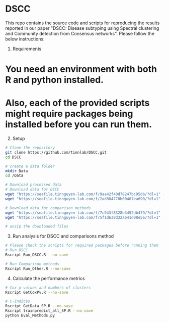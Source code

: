 # DSCC

This repo contains the source code and scripts for reproducing the results reported in our paper "DSCC: Disease subtyping using Spectral clustering and Community detection from Consensus networks".
Please follow the below instructions:

1. Requirements
# You need an environment with both R and python installed.
# Also, each of the provided scripts might require packages being installed before you can run them.
   
2. Setup
```bash
# Clone the repository
git clone https://github.com/tinnlab/DSCC.git
cd DSCC

# create a data folder
mkdir Data
cd /Data

# Download processed data
# Download data for DSCC
wget "https://seafile.tinnguyen-lab.com/f/9aa42f40d78247bc95db/?dl=1" -O DSCC_Main.zip
wget "https://seafile.tinnguyen-lab.com/f/2ad884778b00467ea690/?dl=1" -O DSCC_Relevant.zip

# Download data for comparison methods
wget "https://seafile.tinnguyen-lab.com/f/7c943f8328b3452db479/?dl=1" -O Others_Main.zip
wget "https://seafile.tinnguyen-lab.com/f/5f1d638d32a641d08e56/?dl=1" -O Others_Relevant.zip

# unzip the downloaded files
```

3. Run analysis for DSCC and comparisons method
```bash
# Please check the scripts for required packages before running them
# Run DSCC
Rscript Run_DSCC.R --no-save

# Run Comparison methods
Rscript Run_Other.R --no-save
```

4. Calculate the performance metrics
```bash
# Cox p-values and numbers of clusters
Rscript GetCoxPv.R --no-save

# C-Indices
Rscript GetData_SP.R --no-save
Rscript trainpredict_all_SP.R --no-save
python Eval_Methods.py
```
